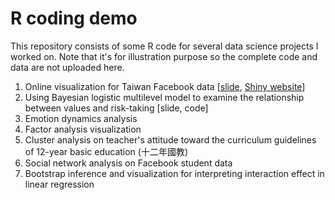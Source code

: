 # R coding demo
This repository consists of some R code for several data science projects I worked on. Note that it's for illustration purpose so the complete code and data are not uploaded here.

1. Online visualization for Taiwan Facebook data [[slide](https://github.com/qwding101/R-coding-demo/blob/main/01%20FBIssueAnalysis/2016FBissueAnalysis.pdf), [Shiny website](https://rayrdemo.shinyapps.io/DSRshiny_upload/)]
2. Using Bayesian logistic multilevel model to examine the relationship between values and risk-taking [slide, code]
3. Emotion dynamics analysis
4. Factor analysis visualization
5. Cluster analysis on teacher's attitude toward the curriculum guidelines of 12-year basic education (十二年國教)
6. Social network analysis on Facebook student data
7. Bootstrap inference and visualization for interpreting interaction effect in linear regression 
